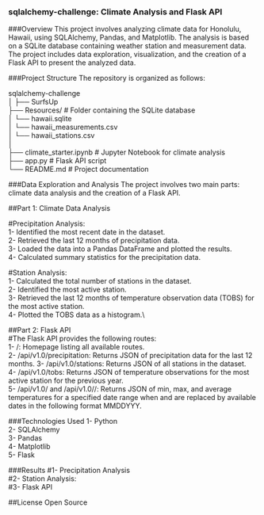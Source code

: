 ### sqlalchemy-challenge: Climate Analysis and Flask API

###Overview
This project involves analyzing climate data for Honolulu, Hawaii, using SQLAlchemy, Pandas, and Matplotlib. The analysis is based on a SQLite database containing weather station and measurement data. The project includes data exploration, visualization, and the creation of a Flask API to present the analyzed data.

###Project Structure
The repository is organized as follows:

sqlalchemy-challenge\
│
├── SurfsUp\
    ├── Resources/ # Folder containing the SQLite database\
    │   └── hawaii.sqlite\
    │   └── hawaii_measurements.csv\
    │   └── hawaii_stations.csv\
    │\
    ├── climate_starter.ipynb # Jupyter Notebook for climate analysis\
    ├── app.py # Flask API script\
    └── README.md # Project documentation


###Data Exploration and Analysis
The project involves two main parts: climate data analysis and the creation of a Flask API.

##Part 1: Climate Data Analysis

#Precipitation Analysis:\
1- Identified the most recent date in the dataset.\
2- Retrieved the last 12 months of precipitation data.\
3- Loaded the data into a Pandas DataFrame and plotted the results.\
4- Calculated summary statistics for the precipitation data.

#Station Analysis:\
1- Calculated the total number of stations in the dataset.\
2- Identified the most active station.\
3- Retrieved the last 12 months of temperature observation data (TOBS) for the most active station.\
4- Plotted the TOBS data as a histogram.\

##Part 2: Flask API\
#The Flask API provides the following routes:\
    1- /: Homepage listing all available routes.\
    2- /api/v1.0/precipitation: Returns JSON of precipitation data for the last 12 months.
    3- /api/v1.0/stations: Returns JSON of all stations in the dataset.\
4- /api/v1.0/tobs: Returns JSON of temperature observations for the most active station for the previous year.\
5- /api/v1.0/<start> and /api/v1.0/<start>/<end>: Returns JSON of min, max, and average temperatures for a specified date range when <start> and <end> are replaced by available dates in the following format MMDDYYY.

###Technologies Used
  1- Python\
  2- SQLAlchemy\
  3- Pandas\
  4- Matplotlib\
  5- Flask

###Results
#1- Precipitation Analysis\
#2- Station Analysis:\
#3- Flask API

##License
Open Source
